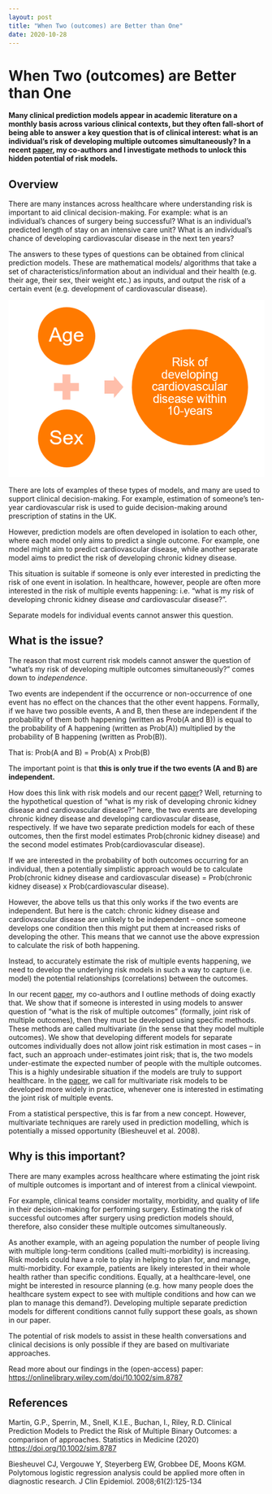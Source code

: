 ```yaml
---
layout: post
title: "When Two (outcomes) are Better than One"
date: 2020-10-28
---
```


# When Two (outcomes) are Better than One
__Many clinical prediction models appear in academic literature on a monthly basis across various clinical contexts, but they often fall-short of being able to answer a key question that is of clinical interest: what is an individual’s risk of developing multiple outcomes simultaneously? In a recent [paper](https://onlinelibrary.wiley.com/doi/10.1002/sim.8787), my co-authors and I investigate methods to unlock this hidden potential of risk models.__

## Overview
There are many instances across healthcare where understanding risk is important to aid clinical decision-making. For example: what is an individual’s chances of surgery being successful? What is an individual’s predicted length of stay on an intensive care unit? What is an individual’s chance of developing cardiovascular disease in the next ten years?

The answers to these types of questions can be obtained from clinical prediction models. These are mathematical models/ algorithms that take a set of characteristics/information about an individual and their health (e.g. their age, their sex, their weight etc.) as inputs, and output the risk of a certain event (e.g. development of cardiovascular disease).

![Prediction Model Illustration](https://raw.githubusercontent.com/GlenMartin31/GlenMartin31.github.io/master/img/CPMIllustration.PNG)

There are lots of examples of these types of models, and many are used to support clinical decision-making. For example, estimation of someone’s ten-year cardiovascular risk is used to guide decision-making around prescription of statins in the UK. 

However, prediction models are often developed in isolation to each other, where each model only aims to predict a single outcome. For example, one model might aim to predict cardiovascular disease, while another separate model aims to predict the risk of developing chronic kidney disease. 

This situation is suitable if someone is only ever interested in predicting the risk of one event in isolation. In healthcare, however, people are often more interested in the risk of multiple events happening: i.e. “what is my risk of developing chronic kidney disease _and_ cardiovascular disease?”.

Separate models for individual events cannot answer this question.

## What is the issue?
The reason that most current risk models cannot answer the question of “what’s my risk of developing multiple outcomes simultaneously?” comes down to _independence_.

Two events are independent if the occurrence or non-occurrence of one event has no effect on the chances that the other event happens. Formally, if we have two possible events, A and B, then these are independent if the probability of them both happening (written as Prob(A and B)) is equal to the probability of A happening (written as Prob(A)) multiplied by the probability of B happening (written as Prob(B)). 

That is: Prob(A and B) = Prob(A) x Prob(B)

The important point is that __this is only true if the two events (A and B) are independent.__

How does this link with risk models and our recent [paper](https://onlinelibrary.wiley.com/doi/10.1002/sim.8787)? Well, returning to the hypothetical question of “what is my risk of developing chronic kidney disease and cardiovascular disease?” here, the two events are developing chronic kidney disease and developing cardiovascular disease, respectively. If we have two separate prediction models for each of these outcomes, then the first model estimates Prob(chronic kidney disease) and the second model estimates Prob(cardiovascular disease).

If we are interested in the probability of both outcomes occurring for an individual, then a potentially simplistic approach would be to calculate Prob(chronic kidney disease and cardiovascular disease) = Prob(chronic kidney disease) x Prob(cardiovascular disease).

However, the above tells us that this only works if the two events are independent. But here is the catch: chronic kidney disease and cardiovascular disease are unlikely to be independent – once someone develops one condition then this might put them at increased risks of developing the other. This means that we cannot use the above expression to calculate the risk of both happening.

Instead, to accurately estimate the risk of multiple events happening, we need to develop the underlying risk models in such a way to capture (i.e. model) the potential relationships (correlations) between the outcomes.

In our recent [paper](https://onlinelibrary.wiley.com/doi/10.1002/sim.8787), my co-authors and I outline methods of doing exactly that. We show that if someone is interested in using models to answer question of “what is the risk of multiple outcomes” (formally, joint risk of multiple outcomes), then they must be developed using specific methods. These methods are called multivariate (in the sense that they model multiple outcomes). We show that developing different models for separate outcomes individually does not allow joint risk estimation in most cases – in fact, such an approach under-estimates joint risk; that is, the two models under-estimate the expected number of people with the multiple outcomes. This is a highly undesirable situation if the models are truly to support healthcare. In the [paper](https://onlinelibrary.wiley.com/doi/10.1002/sim.8787), we call for multivariate risk models to be developed more widely in practice, whenever one is interested in estimating the joint risk of multiple events.

From a statistical perspective, this is far from a new concept. However, multivariate techniques are rarely used in prediction modelling, which is potentially a missed opportunity (Biesheuvel et al. 2008).

## Why is this important?
There are many examples across healthcare where estimating the joint risk of multiple outcomes is important and of interest from a clinical viewpoint.

For example, clinical teams consider mortality, morbidity, and quality of life in their decision-making for performing surgery. Estimating the risk of successful outcomes after surgery using prediction models should, therefore, also consider these multiple outcomes simultaneously.

As another example, with an ageing population the number of people living with multiple long-term conditions (called multi-morbidity) is increasing. Risk models could have a role to play in helping to plan for, and manage, multi-morbidity. For example, patients are likely interested in their whole health rather than specific conditions. Equally, at a healthcare-level, one might be interested in resource planning (e.g. how many people does the healthcare system expect to see with multiple conditions and how can we plan to manage this demand?). Developing multiple separate prediction models for different conditions cannot fully support these goals, as shown in our paper.

The potential of risk models to assist in these health conversations and clinical decisions is only possible if they are based on multivariate approaches.

Read more about our findings in the (open-access) paper: https://onlinelibrary.wiley.com/doi/10.1002/sim.8787

## References
Martin, G.P., Sperrin, M., Snell, K.I.E., Buchan, I., Riley, R.D. Clinical Prediction Models to Predict the Risk of Multiple Binary Outcomes: a comparison of approaches. Statistics in Medicine (2020) https://doi.org/10.1002/sim.8787

Biesheuvel CJ, Vergouwe Y, Steyerberg EW, Grobbee DE, Moons KGM. Polytomous logistic regression analysis could be applied more often in diagnostic research. J Clin Epidemiol. 2008;61(2):125-134

